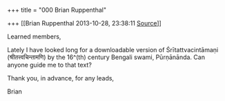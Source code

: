 +++
title = "000 Brian Ruppenthal"

+++
[[Brian Ruppenthal	2013-10-28, 23:38:11 [Source](https://groups.google.com/g/samskrita/c/De1q6Ng_Eew)]]



  

Learned members,

  

Lately I have looked long for a downloadable version of Śrītattvacintāmaṇi (श्रीतत्त्वचिन्तामणि) by the 16^(th) century Bengali swami, Pūrṇānānda. Can anyone guide me to that text?

  

Thank you, in advance, for any leads,

  

Brian


